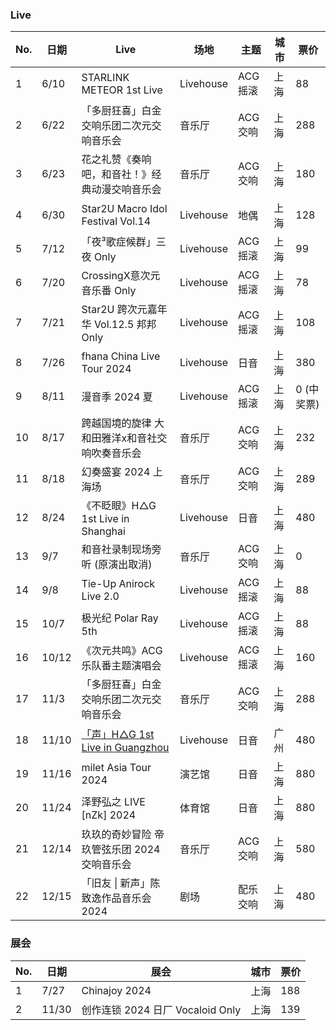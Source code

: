 ### Live

| No. | 日期  | Live                                                                                                                                    | 场地      | 主题     | 城市 | 票价       |
| --- | ---   | ---                                                                                                                                     | ---       | ---      | ---  | ---        |
| 1   | 6/10  | STARLINK METEOR 1st Live                                                                                                                | Livehouse | ACG 摇滚 | 上海 | 88         |
| 2   | 6/22  | 「多厨狂喜」白金交响乐团二次元交响音乐会                                                                                                | 音乐厅    | ACG 交响 | 上海 | 288        |
| 3   | 6/23  | 花之礼赞《奏响吧，和音社！》经典动漫交响音乐会                                                                                          | 音乐厅    | ACG 交响 | 上海 | 180        |
| 4   | 6/30  | Star2U Macro Idol Festival Vol.14                                                                                                       | Livehouse | 地偶     | 上海 | 128        |
| 5   | 7/12  | 「夜³歌症候群」三夜 Only                                                                                                                | Livehouse | ACG 摇滚 | 上海 | 99         |
| 6   | 7/20  | CrossingX意次元 音乐番 Only                                                                                                             | Livehouse | ACG 摇滚 | 上海 | 78         |
| 7   | 7/21  | Star2U 跨次元嘉年华 Vol.12.5 邦邦 Only                                                                                                  | Livehouse | ACG 摇滚 | 上海 | 108        |
| 8   | 7/26  | fhana China Live Tour 2024                                                                                                              | Livehouse | 日音     | 上海 | 380        |
| 9   | 8/11  | 漫音季 2024 夏                                                                                                                          | Livehouse | ACG 摇滚 | 上海 | 0 (中奖票) |
| 10  | 8/17  | 跨越国境的旋律 大和田雅洋x和音社交响吹奏音乐会                                                                                          | 音乐厅    | ACG 交响 | 上海 | 232        |
| 11  | 8/18  | 幻奏盛宴 2024 上海场                                                                                                                    | 音乐厅    | ACG 交响 | 上海 | 289        |
| 12  | 8/24  | 《不眨眼》H△G 1st Live in Shanghai                                                                                                      | Livehouse | 日音     | 上海 | 480        |
| 13  | 9/7   | 和音社录制现场旁听 (原演出取消)                                                                                                         | 音乐厅    | ACG 交响 | 上海 | 0    |
| 14  | 9/8   | Tie-Up Anirock Live 2.0                                                                                                                 | Livehouse | ACG 摇滚 | 上海 | 88         |
| 15  | 10/7  | 极光纪 Polar Ray 5th                                                                                                                    | Livehouse | ACG 摇滚 | 上海 | 88         |
| 16  | 10/12 | 《次元共鸣》ACG 乐队番主题演唱会                                                                                                        | Livehouse | ACG 摇滚 | 上海 | 160        |
| 17  | 11/3  | 「多厨狂喜」白金交响乐团二次元交响音乐会                                                                                                | 音乐厅    | ACG 交响 | 上海 | 288        |
| 18  | 11/10 | [「声」H△G 1st Live in Guangzhou](/post/H%E2%96%B3G%201st%20Live%20in%20Guangzhou%20-can-zhan-xiao-ji.html) | Livehouse | 日音     | 广州 | 480        |
| 19  | 11/16 | milet Asia Tour 2024                                                                                                                    | 演艺馆    | 日音     | 上海 | 880        |
| 20  | 11/24 | 泽野弘之 LIVE [nZk] 2024                                                                                                                | 体育馆    | 日音     | 上海 | 880        |
| 21  | 12/14 | 玖玖的奇妙冒险 帝玖管弦乐团 2024 交响音乐会                                                                                             | 音乐厅    | ACG 交响 | 上海 | 580        |
| 22  | 12/15 | 「旧友 \| 新声」陈致逸作品音乐会 2024                                                                                                   | 剧场      | 配乐交响 | 上海 | 480        |

### 展会

| No. | 日期  | 展会                             | 城市 | 票价 |
| --- | ---   | ---                              | ---  | ---  |
| 1   | 7/27  | Chinajoy 2024                    | 上海 | 188  |
| 2   | 11/30 | 创作连锁 2024 日厂 Vocaloid Only | 上海 | 139  |
